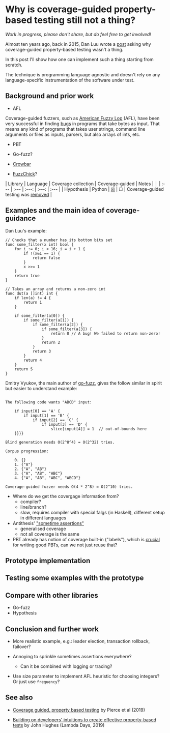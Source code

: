 # Why is coverage-guided property-based testing still not a thing?

*Work in progress, please don't share, but do feel free to get involved!*

Almost ten years ago, back in 2015, Dan Luu wrote a
[post](https://danluu.com/testing/) asking why coverage-guided property-based
testing wasn't a thing. 

In this post I'll show how one can implement such a thing starting from
scratch. 

The technique is programming language agnostic and doesn't rely on any
language-specific instrumentation of the software under test.

## Background and prior work

* AFL

Coverage-guided fuzzers, such as [American Fuzzy
Lop](https://lcamtuf.coredump.cx/afl/) (AFL), have been very successful in
finding [bugs](https://lcamtuf.coredump.cx/afl/#bugs) in programs that take
bytes as input. That means any kind of programs that takes user strings,
command line arguments or files as inputs, parsers, but also arrays of ints,
etc.

* PBT

* Go-fuzz?

* [Crowbar](https://github.com/stedolan/crowbar)
* [FuzzChick](https://dl.acm.org/doi/10.1145/3360607)?

| Library | Language | Coverage collection | Coverage-guided | Notes |
│ | :---    | :---     | :---:    | :---:    | :---  |
| Hypothesis | Python | [☒](https://hypothesis.readthedocs.io/en/latest/details.html#hypothesis.event) | ☐ | Coverage-guided testing was [removed](https://github.com/HypothesisWorks/hypothesis/pull/1564/commits/dcbea9148be3446392bc3af8892d49f3cc74fbe3) |

## Examples and the main idea of coverage-guidance

Dan Luu's example:

```
// Checks that a number has its bottom bits set
func some_filter(x int) bool {
	for i := 0; i < 16; i = i + 1 {
		if !(x&1 == 1) {
			return false
		}
		x >>= 1
	}
	return true
}

// Takes an array and returns a non-zero int
func dut(a []int) int {
	if len(a) != 4 {
		return 1
	}

	if some_filter(a[0]) {
		if some_filter(a[1]) {
			if some_filter(a[2]) {
				if some_filter(a[3]) {
					return 0 // A bug! We failed to return non-zero!
				}
				return 2
			}
			return 3
		}
		return 4
	}
	return 5
}
```

Dmitry Vyukov, the main author of
[go-fuzz](https://github.com/dvyukov/go-fuzz), gives the follow similar in
spirit but easier to understand example:

```

The following code wants "ABCD" input:

	if input[0] == 'A' {
		if input[1] == 'B' {
			if input[2] == 'C' {
				if input[3] == 'D' {
					slice[input[4]] = 1  // out-of-bounds here
	}}}}

Blind generation needs O(2^8^4) = O(2^32) tries.

Corpus progression:

	0. {}
	1. {"A"}
	2. {"A", "AB"}
	3. {"A", "AB", "ABC"}
	4. {"A", "AB", "ABC", "ABCD"}

Coverage-guided fuzzer needs O(4 * 2^8) = O(2^10) tries.
```

* Where do we get the covergage information from?
  - compiler?
  - line/branch?
  - slow, requires compiler with special falgs (in Haskell), different setup in different languages
* Antithesis' ["sometime
  assertions"](https://antithesis.com/docs/best_practices/sometimes_assertions.html)
  - generalised coverage
  - not all coverage is the same
* PBT already has notion of coverage built-in ("labels"), which is
  [crucial](https://www.youtube.com/watch?v=NcJOiQlzlXQ) for writing good PBTs,
  can we not just reuse that?


## Prototype implementation

## Testing some examples with the prototype

## Compare with other libraries

* Go-fuzz
* Hypothesis

## Conclusion and further work

* More realistic example, e.g.: leader election, transaction rollback,
  failover?
* Annoying to sprinkle sometimes assertions everywhere?
  - Can it be combined with logging or tracing?

* Use size parameter to implement AFL heuristic for choosing integers? Or just
  use `frequency`?

## See also

* [Coverage guided, property based
  testing](https://dl.acm.org/doi/10.1145/3360607) by Pierce et al (2019)

* [Building on developers' intuitions to create effective property-based
  tests](https://www.youtube.com/watch?v=NcJOiQlzlXQ) by John Hughes (Lambda
  Days, 2019)

